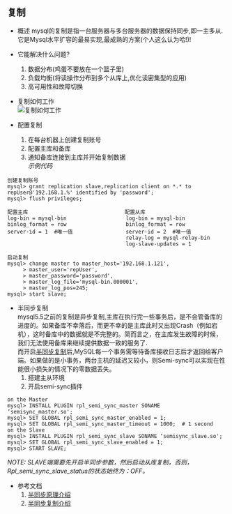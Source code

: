 ## 复制  
* 概述
mysql的复制是指一台服务器与多台服务器的数据保持同步,即一主多从.它是Mysql水平扩容的最易实现,最成熟的方案(个人这么认为哈!)!

* 它能解决什么问题?
  1. 数据分布(鸡蛋不要放在一个篮子里)
  2. 负载均衡(将读操作分布到多个从库上,优化读密集型的应用)
  3. 高可用性和故障切换

* 复制如何工作  
  ![复制如何工作](https://github.com/yotoobo/config/blob/master/mysql/mysql-replication.jpg)
* 配置复制
  1. 在每台机器上创建复制账号  
  2. 配置主库和备库  
  3. 通知备库连接到主库并开始复制数据  
_示例代码_  
```
创建复制账号
mysql> grant replication slave,replication client on *.* to repUser@'192.168.1.%' identified by 'password';
mysql> flush privileges;

配置主库                               配置从库
log-bin = mysql-bin                   log-bin = mysql-bin  
binlog_format = row                   binlog_format = row
server-id = 1  #唯一值                 server-id = 2  #唯一值
                                      relay-log = mysql-relay-bin
                                      log-slave-updates = 1  

启动复制
mysql> change master to master_host='192.168.1.121',
     > master_user='repUser',
     > master_password='password',
     > master_log_file='mysql-bin.000001',
     > master_log_pos=245;
mysql> start slave;
```
* 半同步复制  
mysql5.5之前的复制是异步复制,主库在执行完一些事务后，是不会管备库的进度的。如果备库不幸落后，而更不幸的是主库此时又出现Crash（例如宕机），这时备库中的数据就是不完整的。简而言之，在主库发生故障的时候，我们无法使用备库来继续提供数据一致的服务了.  
而开启[半同步复制](http://dev.mysql.com/doc/refman/5.5/en/replication-semisync.html)后,MySQL每一个事务需等待备库接收日志后才返回给客户端。如果做的是小事务，两台主机的延迟又较小，则Semi-sync可以实现在性能很小损失的情况下的零数据丢失。
  1. 搭建主从环境
  2. 开启semi-sync插件
```
on the Master
mysql> INSTALL PLUGIN rpl_semi_sync_master SONAME ‘semisync_master.so';
mysql> SET GLOBAL rpl_semi_sync_master_enabled = 1;
mysql> SET GLOBAL rpl_semi_sync_master_timeout = 1000;  # 1 second
on the Slave
mysql> INSTALL PLUGIN rpl_semi_sync_slave SONAME ‘semisync_slave.so';
mysql> SET GLOBAL rpl_semi_sync_slave_enabled = 1;
mysql> START SLAVE;
```
_NOTE: SLAVE端需要先开启半同步参数，然后启动从库复制，否则，Rpl_semi_sync_slave_status的状态始终为：OFF。_  

* 参考文档
  1. [半同步原理介绍](http://www.orczhou.com/index.php/2011/07/why-and-how-mysql-5-5-semi-sync-replication/)
  2. [半同步复制介绍](http://www.mysqlsystems.com/2012/08/understand-mysql-semi-sync-replication.html)
